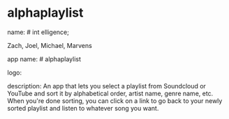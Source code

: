 # alphaplaylist

name: # int elligence;

Zach, Joel, Michael, Marvens

app name: # alphaplaylist

logo: 

description: An app that lets you select a playlist from Soundcloud or YouTube and sort it by alphabetical order, artist name, genre name, etc. When you're done sorting, you can click on a link to go back to your newly sorted playlist and listen to whatever song you want.
